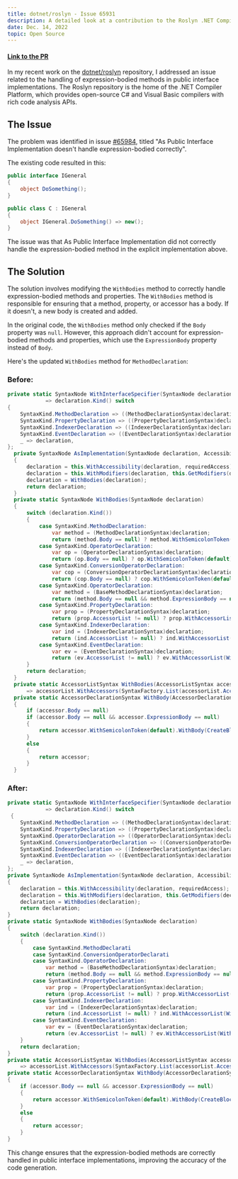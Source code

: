 ```yaml
---
title: dotnet/roslyn - Issue 65931
description: A detailed look at a contribution to the Roslyn .NET Compiler Platform to improve AsPublicInterfaceImplementation.
date: Dec. 14, 2022
topic: Open Source
---
```


#### [Link to the PR](https://github.com/dotnet/roslyn/pull/65984)

In my recent work on the [dotnet/roslyn](https://github.com/dotnet/roslyn) repository, I addressed an issue related to the handling of expression-bodied methods in public interface implementations. The Roslyn repository is the home of the .NET Compiler Platform, which provides open-source C# and Visual Basic compilers with rich code analysis APIs.

## The Issue

The problem was identified in issue [#65984](https://github.com/dotnet/roslyn/issues/65984), titled "As Public Interface Implementation doesn't handle expression-bodied correctly".

The existing code resulted in this:

```csharp
public interface IGeneral
{
    object DoSomething();
}

public class C : IGeneral
{
    object IGeneral.DoSomething() => new();
}
```

The issue was that As Public Interface Implementation did not correctly handle the expression-bodied method in the explicit implementation above.

## The Solution

The solution involves modifying the `WithBodies` method to correctly handle expression-bodied methods and properties. The `WithBodies` method is responsible for ensuring that a method, property, or accessor has a body. If it doesn't, a new body is created and added.

In the original code, the `WithBodies` method only checked if the `Body` property was `null`. However, this approach didn't account for expression-bodied methods and properties, which use the `ExpressionBody` property instead of `Body`.

Here's the updated `WithBodies` method for `MethodDeclaration`:

### Before:

```csharp
private static SyntaxNode WithInterfaceSpecifier(SyntaxNode declaration, ExplicitInterfaceSpecifierSyntax? specifier)
            => declaration.Kind() switch
{
    SyntaxKind.MethodDeclaration => ((MethodDeclarationSyntax)declaration).WithExplicitInterfaceSpecifier(specifier),
    SyntaxKind.PropertyDeclaration => ((PropertyDeclarationSyntax)declaration).WithExplicitInterfaceSpecifier(specifier),
    SyntaxKind.IndexerDeclaration => ((IndexerDeclarationSyntax)declaration).WithExplicitInterfaceSpecifier(specifier),
    SyntaxKind.EventDeclaration => ((EventDeclarationSyntax)declaration).WithExplicitInterfaceSpecifier(specifier),
    _ => declaration,
};
  private SyntaxNode AsImplementation(SyntaxNode declaration, Accessibility requiredAccess)
  {
      declaration = this.WithAccessibility(declaration, requiredAccess);
      declaration = this.WithModifiers(declaration, this.GetModifiers(declaration) - DeclarationModifiers.Abstract);
      declaration = WithBodies(declaration);
      return declaration;
  }
  private static SyntaxNode WithBodies(SyntaxNode declaration)
  {
      switch (declaration.Kind())
      {
          case SyntaxKind.MethodDeclaration:
              var method = (MethodDeclarationSyntax)declaration;
              return (method.Body == null) ? method.WithSemicolonToken(default).WithBody(CreateBlock()) : metho
          case SyntaxKind.OperatorDeclaration:
              var op = (OperatorDeclarationSyntax)declaration;
              return (op.Body == null) ? op.WithSemicolonToken(default).WithBody(CreateBlock()) : o
          case SyntaxKind.ConversionOperatorDeclaration:
              var cop = (ConversionOperatorDeclarationSyntax)declaration;
              return (cop.Body == null) ? cop.WithSemicolonToken(default).WithBody(CreateBlock()) : cop;
          case SyntaxKind.OperatorDeclaration:
              var method = (BaseMethodDeclarationSyntax)declaration;
              return (method.Body == null && method.ExpressionBody == null) ? method.WithSemicolonToken(default).WithBody(CreateBlock()) : metho
          case SyntaxKind.PropertyDeclaration:
              var prop = (PropertyDeclarationSyntax)declaration;
              return (prop.AccessorList != null) ? prop.WithAccessorList(WithBodies(prop.AccessorList)) : prop;
          case SyntaxKind.IndexerDeclaration:
              var ind = (IndexerDeclarationSyntax)declaration;
              return (ind.AccessorList != null) ? ind.WithAccessorList(WithBodies(ind.AccessorList)) : ind;
          case SyntaxKind.EventDeclaration:
              var ev = (EventDeclarationSyntax)declaration;
              return (ev.AccessorList != null) ? ev.WithAccessorList(WithBodies(ev.AccessorList)) : ev;
      }
      return declaration;
  }
  private static AccessorListSyntax WithBodies(AccessorListSyntax accessorList)
      => accessorList.WithAccessors(SyntaxFactory.List(accessorList.Accessors.Select(x => WithBody(x)))
  private static AccessorDeclarationSyntax WithBody(AccessorDeclarationSyntax accessor)
  {
      if (accessor.Body == null)
      if (accessor.Body == null && accessor.ExpressionBody == null)
      {
          return accessor.WithSemicolonToken(default).WithBody(CreateBlock(null));
      }
      else
      {
          return accessor;
      }
  }
```

### After:

```csharp
private static SyntaxNode WithInterfaceSpecifier(SyntaxNode declaration, ExplicitInterfaceSpecifierSyntax? specifier)
            => declaration.Kind() switch
 {
    SyntaxKind.MethodDeclaration => ((MethodDeclarationSyntax)declaration).WithExplicitInterfaceSpecifier(specifier),
    SyntaxKind.PropertyDeclaration => ((PropertyDeclarationSyntax)declaration).WithExplicitInterfaceSpecifier(specifier),
    SyntaxKind.OperatorDeclaration => ((OperatorDeclarationSyntax)declaration).WithExplicitInterfaceSpecifier(specifier),
    SyntaxKind.ConversionOperatorDeclaration => ((ConversionOperatorDeclarationSyntax)declaration).WithExplicitInterfaceSpecifier(specifier),
    SyntaxKind.IndexerDeclaration => ((IndexerDeclarationSyntax)declaration).WithExplicitInterfaceSpecifier(specifier),
    SyntaxKind.EventDeclaration => ((EventDeclarationSyntax)declaration).WithExplicitInterfaceSpecifier(specifier),
    _ => declaration,
};
private SyntaxNode AsImplementation(SyntaxNode declaration, Accessibility requiredAccess)
{
    declaration = this.WithAccessibility(declaration, requiredAccess);
    declaration = this.WithModifiers(declaration, this.GetModifiers(declaration) - DeclarationModifiers.Abstract);
    declaration = WithBodies(declaration);
    return declaration;
}
private static SyntaxNode WithBodies(SyntaxNode declaration)
{
    switch (declaration.Kind())
    {
        case SyntaxKind.MethodDeclarati
        case SyntaxKind.ConversionOperatorDeclarati
        case SyntaxKind.OperatorDeclaration:
            var method = (BaseMethodDeclarationSyntax)declaration;
            return (method.Body == null && method.ExpressionBody == null) ? method.WithSemicolonToken(default).WithBody(CreateBlock()) : meth
        case SyntaxKind.PropertyDeclaration:
            var prop = (PropertyDeclarationSyntax)declaration;
            return (prop.AccessorList != null) ? prop.WithAccessorList(WithBodies(prop.AccessorList)) : prop;
        case SyntaxKind.IndexerDeclaration:
            var ind = (IndexerDeclarationSyntax)declaration;
            return (ind.AccessorList != null) ? ind.WithAccessorList(WithBodies(ind.AccessorList)) : ind;
        case SyntaxKind.EventDeclaration:
            var ev = (EventDeclarationSyntax)declaration;
            return (ev.AccessorList != null) ? ev.WithAccessorList(WithBodies(ev.AccessorList)) : ev;
    }
    return declaration;
}
private static AccessorListSyntax WithBodies(AccessorListSyntax accessorList)
    => accessorList.WithAccessors(SyntaxFactory.List(accessorList.Accessors.Select(x => WithBody(x))
private static AccessorDeclarationSyntax WithBody(AccessorDeclarationSyntax accessor)
{
    if (accessor.Body == null && accessor.ExpressionBody == null)
    {
        return accessor.WithSemicolonToken(default).WithBody(CreateBlock(null));
    }
    else
    {
        return accessor;
    }
}
```

This change ensures that the expression-bodied methods are correctly handled in public interface implementations, improving the accuracy of the code generation.

